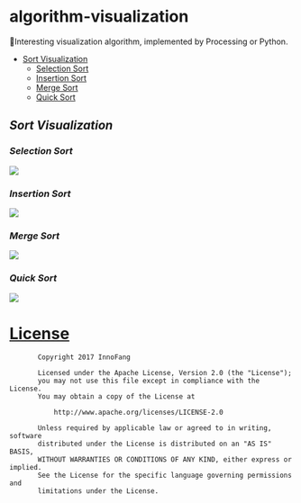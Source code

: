 # algorithm-visualization

🏓Interesting visualization algorithm, implemented by Processing or Python.

 + <a href="#sort_visualization">Sort Visualization</a>
   - <a href="#selection_sort">Selection Sort</a>
   - <a href="#insertion_sort">Insertion Sort</a>
   - <a href="#merge_sort">Merge Sort</a>
   - <a href="#quick_sort">Quick Sort</a>
  

## <i id="sort_visualization">Sort Visualization</i>

### <i id="selection_sort">Selection Sort</i>

<img src="https://cdn.jsdelivr.net/gh/innofang/algorithm-visualization/gif/selection_sort.gif" align="center"/>         

<br/>

### <i id="insertion_sort">Insertion Sort</i>

<img src="https://cdn.jsdelivr.net/gh/innofang/algorithm-visualization/gif/insertion_sort.gif" align="center"/>

<br/>

### <i id="merge_sort">Merge Sort</i>

<img src="https://cdn.jsdelivr.net/gh/innofang/algorithm-visualization/gif/merge_sort.gif" align="center"/>

<br/>

### <i id="quick_sort">Quick Sort</i>

<img src="https://cdn.jsdelivr.net/gh/innofang/algorithm-visualization/gif/quick_sort.gif" align="center"/>

<br/>
 

# [License](https://github.com/InnoFang/AlgorithmVisualizer/blob/master/LICENSE)

		   Copyright 2017 InnoFang

		   Licensed under the Apache License, Version 2.0 (the "License");
		   you may not use this file except in compliance with the License.
		   You may obtain a copy of the License at

		       http://www.apache.org/licenses/LICENSE-2.0

		   Unless required by applicable law or agreed to in writing, software
		   distributed under the License is distributed on an "AS IS" BASIS,
		   WITHOUT WARRANTIES OR CONDITIONS OF ANY KIND, either express or implied.
		   See the License for the specific language governing permissions and
		   limitations under the License.
